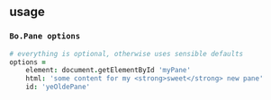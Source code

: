 ## usage

### `Bo.Pane options`

```coffee
# everything is optional, otherwise uses sensible defaults
options =
	element: document.getElementById 'myPane'
	html: 'some content for my <strong>sweet</strong> new pane'
	id: 'yeOldePane'
```